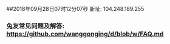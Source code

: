 ##2018年09月28日07时12分07秒 新址: 104.248.189.255
### 兔友常见问题及解答: https://github.com/wanggonging/d/blob/w/FAQ.md
